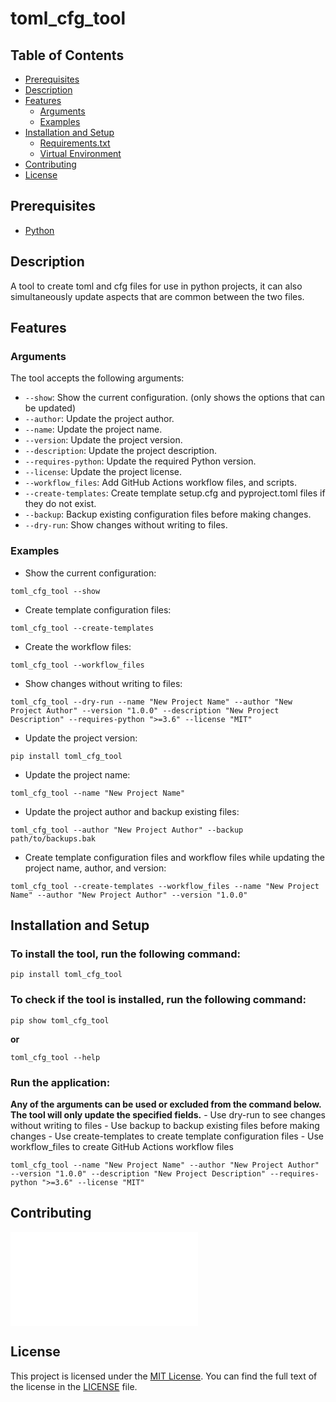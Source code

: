 # toml_cfg_tool  

## Table of Contents

- [Prerequisites](#prerequisites)
- [Description](#description)
- [Features](#features)
  - [Arguments](#arguments)
  - [Examples](#examples)
- [Installation and Setup](#installation-and-setup)
  - [Requirements.txt](#requirements.txt)
  - [Virtual Environment](#virtual-environment)
- [Contributing](#contributing)
- [License](#license)

## Prerequisites

- [Python](https://www.python.org/downloads/)


## Description

A tool to create toml and cfg files for use in python projects, it can also simultaneously update aspects that are common between the two files.

## Features

### Arguments 

The tool accepts the following arguments:

- `--show`: Show the current configuration. (only shows the options that can be updated)
- `--author`: Update the project author.
- `--name`: Update the project name.
- `--version`: Update the project version.
- `--description`: Update the project description.
- `--requires-python`: Update the required Python version.
- `--license`: Update the project license.
- `--workflow_files`: Add GitHub Actions workflow files, and scripts.
- `--create-templates`: Create template setup.cfg and pyproject.toml files if they do not exist.
- `--backup`: Backup existing configuration files before making changes.
- `--dry-run`: Show changes without writing to files.

### Examples 

- Show the current configuration:

```shell
toml_cfg_tool --show
```

- Create template configuration files:

```shell
toml_cfg_tool --create-templates
```

- Create the workflow files:

```shell
toml_cfg_tool --workflow_files
```

- Show changes without writing to files:

```shell
toml_cfg_tool --dry-run --name "New Project Name" --author "New Project Author" --version "1.0.0" --description "New Project Description" --requires-python ">=3.6" --license "MIT"
```

- Update the project version:

```shell
pip install toml_cfg_tool
```

- Update the project name:

```shell
toml_cfg_tool --name "New Project Name"
```

- Update the project author and backup existing files:

```shell
toml_cfg_tool --author "New Project Author" --backup path/to/backups.bak
```

- Create template configuration files and workflow files while updating the project name, author, and version:

```shell
toml_cfg_tool --create-templates --workflow_files --name "New Project Name" --author "New Project Author" --version "1.0.0"
```

## Installation and Setup

### To install the tool, run the following command:

```shell
pip install toml_cfg_tool
```

### To check if the tool is installed, run the following command:

```shell
pip show toml_cfg_tool
```

**or** 

```shell
toml_cfg_tool --help
```

### Run the application:

**Any of the arguments can be used or excluded from the command below. The tool will only update the specified fields.**
    - Use dry-run to see changes without writing to files
    - Use backup to backup existing files before making changes
    - Use create-templates to create template configuration files
    - Use workflow_files to create GitHub Actions workflow files

```shell
toml_cfg_tool --name "New Project Name" --author "New Project Author" --version "1.0.0" --description "New Project Description" --requires-python ">=3.6" --license "MIT"
```

## Contributing

![Contributing](.github/CONTRIBUTING.md)

## License

This project is licensed under the [MIT License](MIT_LICENSE). You can find the full text of the license in the [LICENSE](MIT_LICENSE) file.
